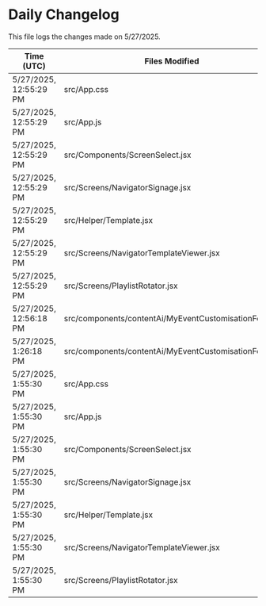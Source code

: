 # Daily Changelog

This file logs the changes made on 5/27/2025.

| Time (UTC)             | Files Modified                    | Changes (Addition/Deletion) |
|------------------------|-----------------------------------|-----------------------------|
| 5/27/2025, 12:55:29 PM | src/App.css | 0 Additions & 0 Deletions |
| 5/27/2025, 12:55:29 PM | src/App.js | 0 Additions & 2 Deletions |
| 5/27/2025, 12:55:29 PM | src/Components/ScreenSelect.jsx | 5 Additions & 14 Deletions |
| 5/27/2025, 12:55:29 PM | src/Screens/NavigatorSignage.jsx | 183 Additions & 2 Deletions |
| 5/27/2025, 12:55:29 PM | src/Helper/Template.jsx | 0 Additions & 0 Deletions |
| 5/27/2025, 12:55:29 PM | src/Screens/NavigatorTemplateViewer.jsx | 0 Additions & 0 Deletions |
| 5/27/2025, 12:55:29 PM | src/Screens/PlaylistRotator.jsx | 0 Additions & 0 Deletions |
| 5/27/2025, 12:56:18 PM | src/components/contentAi/MyEventCustomisationForm.js | 1 Additions & 1 Deletions|
| 5/27/2025, 1:26:18 PM | src/components/contentAi/MyEventCustomisationForm.js | 1 Additions & 1 Deletions|
| 5/27/2025, 1:55:30 PM | src/App.css | 0 Additions & 0 Deletions|
| 5/27/2025, 1:55:30 PM | src/App.js | 0 Additions & 2 Deletions|
| 5/27/2025, 1:55:30 PM | src/Components/ScreenSelect.jsx | 5 Additions & 14 Deletions|
| 5/27/2025, 1:55:30 PM | src/Screens/NavigatorSignage.jsx | 183 Additions & 2 Deletions|
| 5/27/2025, 1:55:30 PM | src/Helper/Template.jsx | 0 Additions & 0 Deletions|
| 5/27/2025, 1:55:30 PM | src/Screens/NavigatorTemplateViewer.jsx | 0 Additions & 0 Deletions|
| 5/27/2025, 1:55:30 PM | src/Screens/PlaylistRotator.jsx | 0 Additions & 0 Deletions|
